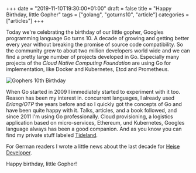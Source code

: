 +++
date = "2019-11-10T19:30:00+01:00"
draft = false
title = "Happy Birthday, little Gopher"
tags = ["golang", "goturns10", "article"]
categories = ["articles"]
+++

Today we're celebrating the birthday of our little gopher, Googles programming language Go turns 10. A decade of growing and getting better every year without breaking the promise of source code compatibility. So the community grew to about two million developers world wide and we can find a pretty large number of projects developed in Go. Especially many projects of the _Cloud Native Computing Foundation_ are using Go for implementation, like Docker and Kubernetes, Etcd and Prometheus. 

![Gophers 10th Birthday ](https://blog.golang.org/10years/gopher10th-small.jpg)

When Go started in 2009 I immediately started to experiment with it too. Reason has been my interest in. concurrent languages, l already used _Erlang/OTP_ the years before and so I quickly got the concepts of Go and have been quite happy with it. Talks, articles, and a book followed, and since 2011 I'm using Go professionally. Cloud provisioning, a logistics application based on micro-services, Ethereum, und Kubernetes, Googles language always has been a good companion. And as you know you can find my private stuff labeled [Tideland](https://github.com/tideland/go).

For German readers I wrote a little news about the last decade for [Heise Developer](https://www.heise.de/developer/meldung/Programmiersprache-Go-feiert-zehnten-Geburtstag-4583503.html).

Happy birthday, little Gopher!
